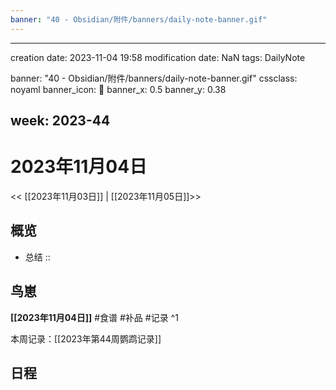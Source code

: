```yaml
---
banner: "40 - Obsidian/附件/banners/daily-note-banner.gif"
---
```

---
creation date: 2023-11-04 19:58
modification date: NaN
tags: DailyNote

banner: "40 - Obsidian/附件/banners/daily-note-banner.gif"
cssclass: noyaml
banner_icon: 💌
banner_x: 0.5
banner_y: 0.38

week: 2023-44
---

# 2023年11月04日

<< [[2023年11月03日]] | [[2023年11月05日]]>>


## 概览
- 总结 :: 
## 鸟崽
**[[2023年11月04日]]**
#食谱 
#补品 
#记录 
^1

本周记录：[[2023年第44周鹦鹉记录]]

## 日程
